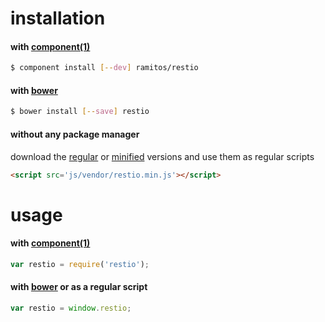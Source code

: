 # installation

#### with [component(1)](https://github.com/component/component)

```bash
$ component install [--dev] ramitos/restio
```

#### with [bower](https://github.com/twitter/bower)

```bash
$ bower install [--save] restio
```

#### without any package manager

download the [regular](https://raw.github.com/ramitos/restio/master/dist/restio.js) or [minified](https://raw.github.com/ramitos/restio/master/dist/restio..min.js) versions and use them as regular scripts

```html
<script src='js/vendor/restio.min.js'></script>
```

# usage

#### with [component(1)](https://github.com/component/component)

```js
var restio = require('restio');
```

#### with [bower](https://github.com/twitter/bower) or as a regular script

```js
var restio = window.restio;
```